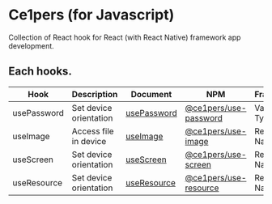 # Ce1pers (for Javascript)

Collection of React hook for React (with React Native) framework app development.

## Each hooks.

| Hook        | Description            | Document                                                                        | NPM                                                                          | Framework    |
| ----------- | ---------------------- | ------------------------------------------------------------------------------- | ---------------------------------------------------------------------------- | ------------ |
| usePassword | Set device orientation | [usePassword](https://github.com/code1iners/ce1pers-js/tree/master/usePassword) | [@ce1pers/use-password](https://www.npmjs.com/package/@ce1pers/use-password) | Vanilla JS & Typescript |
| useImage    | Access file in device  | [useImage](https://github.com/code1iners/ce1pers-js/tree/master/useImage)       | [@ce1pers/use-image](https://www.npmjs.com/package/@ce1pers/use-image)       | React Native |
| useScreen   | Set device orientation | [useScreen](https://github.com/code1iners/ce1pers-js/tree/master/useScreen)     | [@ce1pers/use-screen](https://www.npmjs.com/package/@ce1pers/use-screen)     | React Native |
| useResource | Set device orientation | [useResource](https://github.com/code1iners/ce1pers-js/tree/master/useResource) | [@ce1pers/use-resource](https://www.npmjs.com/package/@ce1pers/use-resource) | React Native |
